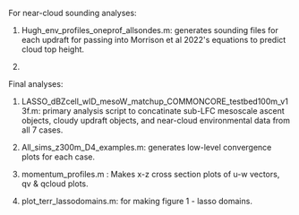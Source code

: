 



For near-cloud sounding analyses:

1) Hugh_env_profiles_oneprof_allsondes.m: generates sounding files for each updraft for passing into Morrison et al 2022's equations to predict cloud top height.

2) 






Final analyses:

1) LASSO_dBZcell_wID_mesoW_matchup_COMMONCORE_testbed100m_v13f.m: primary analysis script to concatinate sub-LFC mesoscale ascent objects, cloudy updraft objects, and near-cloud environmental data from all 7 cases.

2) All_sims_z300m_D4_examples.m:  generates low-level convergence plots for each case.

3) momentum_profiles.m : Makes x-z cross section plots of u-w vectors, qv & qcloud plots.

4) plot_terr_lassodomains.m: for making figure 1 - lasso domains. 
